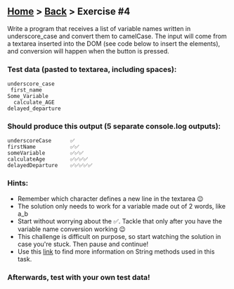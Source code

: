 ## [Home](../../../README.md) > [Back](../lesson.md) > Exercise #4

Write a program that receives a list of variable names written in underscore_case and convert them to camelCase. The input will come from a textarea inserted into the DOM (see code below to insert the elements), and conversion will happen when the button is pressed.

### Test data (pasted to textarea, including spaces):

```
underscore_case
 first_name
Some_Variable
  calculate_AGE
delayed_departure
```

### Should produce this output (5 separate console.log outputs):

```
underscoreCase      ✅
firstName           ✅✅
someVariable        ✅✅✅
calculateAge        ✅✅✅✅
delayedDeparture    ✅✅✅✅✅
```

### Hints:

- Remember which character defines a new line in the textarea 😉
- The solution only needs to work for a variable made out of 2 words, like a_b
- Start without worrying about the ✅. Tackle that only after you have the variable name conversion working 😉
- This challenge is difficult on purpose, so start watching the solution in case you're stuck. Then pause and continue!
- Use this [link](https://developer.mozilla.org/en-US/docs/Web/JavaScript/Reference/Global_Objects/String) to find more information on String methods used in this task.

### Afterwards, test with your own test data!
